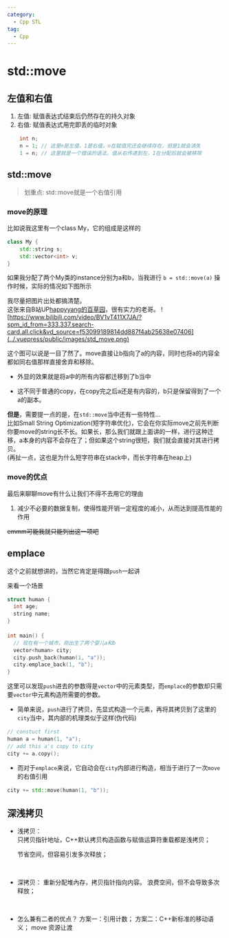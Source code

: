 ```yaml
---
category:
  - Cpp STL
tag:
  - Cpp
---
```


# std::move

## 左值和右值
  
  1. 左值: 赋值表达式结束后仍然存在的持久对象
  2. 右值: 赋值表达式用完即丢的临时对象
   
```cpp
    int n;
    n = 1; // 这里n是左值，1是右值，n在赋值完还会继续存在，但是1就会消失
    1 = n; // 这里就是一个错误的语法，值从右传递到左，1在分配后就会被移除
```

## std::move

> 划重点: std::move就是一个右值引用

### move的原理

比如说我这里有一个class My，它的组成是这样的
```cpp
class My {
    std::string s;
    std::vector<int> v;
}
```

如果我分配了两个My类的instance分别为a和b，当我进行 `b = std::move(a)` 操作时候，实际的情况如下图所示

我尽量把图片出处都搞清楚。  
这张来自B站UP[happyyang的百草园](https://space.bilibili.com/312883756)，很有实力的老哥。
![https://www.bilibili.com/video/BV1vT411X7JA/?spm_id_from=333.337.search-card.all.click&vd_source=f53099189814dd887f4ab25638e07406](../.vuepress/public/images/std_move.png)

这个图可以说是一目了然了。move直接让b指向了a的内容，同时也将a的内容全都如同右值那样直接舍弃和移除。  

* 外显的效果就是将a中的所有内容都迁移到了b当中  

* 这不同于普通的copy，在copy完之后a还是有内容的，b只是保留得到了一个a的副本。

**但是**，需要提一点的是，在`std::move`当中还有一些特性...  
比如Small String Optimization(短字符串优化)，它会在你实际move之前先判断你要move的string长不长。如果长，那么我们就跟上面讲的一样，进行这种迁移，a本身的内容不会存在了；但如果这个string很短，我们就会直接对其进行拷贝。  
(再扯一点，这也是为什么短字符串在stack中，而长字符串在heap上)

### move的优点
  
  最后来聊聊move有什么让我们不得不去用它的理由  

   1. 减少不必要的数据复制，使得性能开销一定程度的减小，从而达到提高性能的作用
   
~~emmm可能我就只能列出这一项吧~~

## emplace

这个之前就想讲的，当然它肯定是得跟`push`一起讲

来看一个场景

```cpp
struct human {
  int age;
  string name;
}

int main() {
  // 现在有一个城市，刚出生了两个婴儿a和b
  vector<human> city;
  city.push_back(human(1, "a"));
  city.emplace_back(1, "b");
}
```

这里可以发现`push`进去的参数得是`vector`中的元素类型，而`emplace`的参数却只需要`vector`中元素构造所需要的参数。

* 简单来说，`push`进行了拷贝，先显式构造一个元素，再将其拷贝到了这里的`city`当中，其内部的机理类似于这样(伪代码)

```cpp
// constuct first
human a = human(1, "a");
// add this a's copy to city
city += a.copy();
```

* 而对于`emplace`来说，它自动会在`city`内部进行构造，相当于进行了一次`move`的右值引用

```cpp
city += std::move(human(1, "b"));
```

## 深浅拷贝

* 浅拷贝：  
只拷贝指针地址，C++默认拷贝构造函数与赋值运算符重载都是浅拷贝；

  节省空间，但容易引发多次释放；

<br>

* 深拷贝：
重新分配堆內存，拷贝指针指向内容。
浪费空间，但不会导致多次释放；

<br>

* 怎么兼有二者的优点？
方案一：引用计数；
方案二：C++新标准的移动语义；
move 资源让渡
